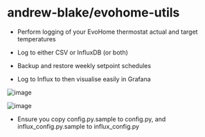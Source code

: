andrew-blake/evohome-utils
==========================

* Perform logging of your EvoHome thermostat actual and target temperatures
* Log to either CSV or InfluxDB (or both)
* Backup and restore weekly setpoint schedules

* Log to Influx to then visualise easily in Grafana

![image](https://cloud.githubusercontent.com/assets/1393000/12404705/bc12a556-be35-11e5-9612-dd4009302452.png)

![image](https://cloud.githubusercontent.com/assets/1393000/12404736/1e0022de-be36-11e5-9c56-dd48e73fa2f1.png)

* Ensure you copy config.py.sample to config.py, and influx_config.py.sample to influx_config.py